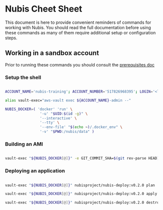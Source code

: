 
# Nubis Cheet Sheet

This document is here to provide convenient reminders of commands for working
with Nubis. You should read the full documentation before using these commands
as many of them require additional setup or configuration steps.

## Working in a sandbox account

Prior to running these commands you should consult the [prerequisites doc](https://github.com/nubisproject/nubis-docs/blob/develop/PREREQUISITES.md)

### Setup the shell

```bash

ACCOUNT_NAME='nubis-training'; ACCOUNT_NUMBER='517826968395'; LOGIN='<login>'

alias vault-exec="aws-vault exec ${ACCOUNT_NAME}-admin --"

NUBIS_DOCKER=( 'docker' 'run' \
                '-u' "$UID:$(id -g)" \
                '--interactive' \
                '--tty' \
                '--env-file' "$(echo ~)/.docker_env" \
                '-v' "$PWD:/nubis/data" )

```

### Building an AMI

```bash

vault-exec "${NUBIS_DOCKER[@]}" -e GIT_COMMIT_SHA=$(git rev-parse HEAD) nubisproject/nubis-builder:v0.4.0

```

### Deploying an application

```bash

vault-exec "${NUBIS_DOCKER[@]}" nubisproject/nubis-deploy:v0.2.0 plan

vault-exec "${NUBIS_DOCKER[@]}" nubisproject/nubis-deploy:v0.2.0 apply

vault-exec "${NUBIS_DOCKER[@]}" nubisproject/nubis-deploy:v0.2.0 destroy

```
